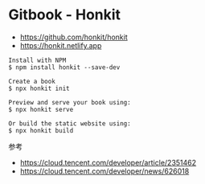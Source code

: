 # Gitbook - Honkit

- https://github.com/honkit/honkit
- https://honkit.netlify.app

```
Install with NPM
$ npm install honkit --save-dev

Create a book
$ npx honkit init

Preview and serve your book using:
$ npx honkit serve

Or build the static website using:
$ npx honkit build
```

参考
* https://cloud.tencent.com/developer/article/2351462
* https://cloud.tencent.com/developer/news/626018
